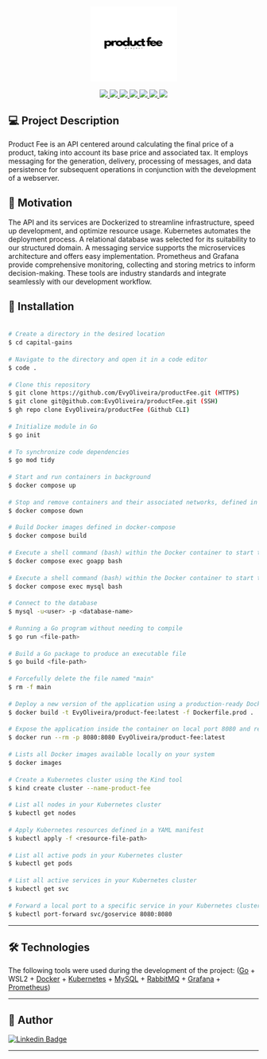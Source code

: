 <p align="center">
  <a>
    <img src="product-fee.svg" height="150" width="175" alt="product-fee" />
  </a>
</p>
<p align='center'>
 <a href="#">
    <img src="https://img.shields.io/badge/Go-00ADD8?style=for-the-badge&logo=go&logoColor=white" />
  </a>
  <a href="#">
  <img src="https://img.shields.io/badge/kubernetes-326ce5.svg?&style=for-the-badge&logo=kubernetes&logoColor=white">
  </a>
  <a href="#">
  <img src="https://img.shields.io/badge/MySQL-005C84?style=for-the-badge&logo=mysql&logoColor=white">
  </a>
  <a href="#">
  <img src="https://img.shields.io/badge/rabbitmq-%23FF6600.svg?&style=for-the-badge&logo=rabbitmq&logoColor=white">
   </a>
  <a href="#">
  <img src="https://img.shields.io/badge/Docker-2CA5E0?style=for-the-badge&logo=docker&logoColor=white">
   </a>
  <a href="#">
  <img src="https://img.shields.io/badge/Grafana-F2F4F9?style=for-the-badge&logo=grafana&logoColor=orange&labelColor=F2F4F9">
   </a>
  <a href="#">
  <img src="https://img.shields.io/badge/Prometheus-000000?style=for-the-badge&logo=prometheus&labelColor=000000">
</a>
</a>
</p>

## 💻 Project Description

Product Fee is an API centered around calculating the final price of a product, taking into account its base price and associated tax. It employs messaging for the generation, delivery, processing of messages, and data persistence for subsequent operations in conjunction with the development of a webserver.

## 📍 Motivation

The API and its services are Dockerized to streamline infrastructure, speed up development, and optimize resource usage. Kubernetes automates the deployment process. A relational database was selected for its suitability to our structured domain. A messaging service supports the microservices architecture and offers easy implementation. Prometheus and Grafana provide comprehensive monitoring, collecting and storing metrics to inform decision-making. These tools are industry standards and integrate seamlessly with our development workflow.

## 🚀 Installation

```bash

# Create a directory in the desired location
$ cd capital-gains

# Navigate to the directory and open it in a code editor
$ code .

# Clone this repository
$ git clone https://github.com/EvyOliveira/productFee.git (HTTPS)
$ git clone git@github.com:EvyOliveira/productFee.git (SSH)
$ gh repo clone EvyOliveira/productFee (Github CLI)

# Initialize module in Go
$ go init 

# To synchronize code dependencies
$ go mod tidy

# Start and run containers in background
$ docker compose up

# Stop and remove containers and their associated networks, defined in a docker-compose.yaml file
$ docker compose down

# Build Docker images defined in docker-compose
$ docker compose build

# Execute a shell command (bash) within the Docker container to start the 'goapp' service as defined in the docker-compose.yml file
$ docker compose exec goapp bash

# Execute a shell command (bash) within the Docker container to start the 'mysql' service as defined in the docker-compose.yml file
$ docker compose exec mysql bash

# Connect to the database
$ mysql -u<user> -p <database-name>

# Running a Go program without needing to compile
$ go run <file-path>

# Build a Go package to produce an executable file
$ go build <file-path>

# Forcefully delete the file named "main"
$ rm -f main

# Deploy a new version of the application using a production-ready Docker image
$ docker build -t EvyOliveira/product-fee:latest -f Dockerfile.prod .

# Expose the application inside the container on local port 8080 and remove the container when it exits
$ docker run --rm -p 8080:8080 EvyOliveira/product-fee:latest

# Lists all Docker images available locally on your system
$ docker images

# Create a Kubernetes cluster using the Kind tool
$ kind create cluster --name-product-fee

# List all nodes in your Kubernetes cluster
$ kubectl get nodes

# Apply Kubernetes resources defined in a YAML manifest
$ kubectl apply -f <resource-file-path>

# List all active pods in your Kubernetes cluster
$ kubectl get pods

# List all active services in your Kubernetes cluster
$ kubectl get svc

# Forward a local port to a specific service in your Kubernetes cluster
$ kubectl port-forward svc/goservice 8080:8080

```

---

## 🛠 Technologies

The following tools were used during the development of the project:
([Go](https://go.dev/) + WSL2 + [Docker](https://www.docker.com/) + [Kubernetes](https://kubernetes.io/pt-br/docs/tasks/tools/install-kubectl-linux/#instale-usando-o-gerenciador-de-pacotes-nativo) + [MySQL](https://www.mysql.com/downloads/) + [RabbitMQ](https://www.rabbitmq.com/docs/download) + [Grafana](https://grafana.com/grafana/download) + [Prometheus](https://prometheus.io/download/))
<br>

---

## 🦸 Author

[![Linkedin Badge](https://img.shields.io/badge/-evelyncristinioliveira-blue?style=flat-square&logo=Linkedin&logoColor=white&link=https://www.linkedin.com/in/evelyncristinioliveira/)](https://www.linkedin.com/in/evelyncristinioliveira/)

---